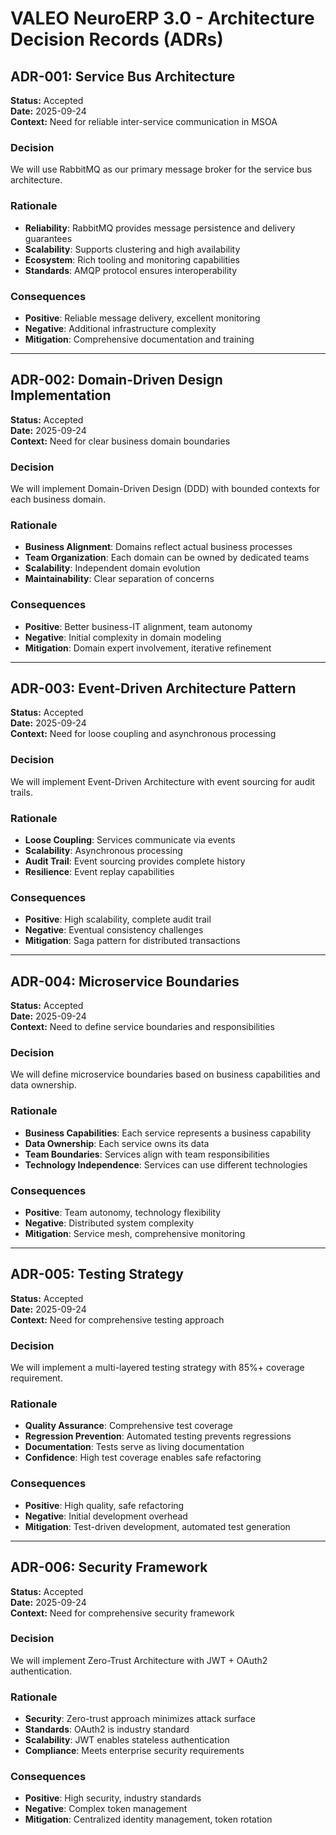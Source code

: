 # VALEO NeuroERP 3.0 - Architecture Decision Records (ADRs)

## ADR-001: Service Bus Architecture

**Status:** Accepted  
**Date:** 2025-09-24  
**Context:** Need for reliable inter-service communication in MSOA

### Decision
We will use RabbitMQ as our primary message broker for the service bus architecture.

### Rationale
- **Reliability**: RabbitMQ provides message persistence and delivery guarantees
- **Scalability**: Supports clustering and high availability
- **Ecosystem**: Rich tooling and monitoring capabilities
- **Standards**: AMQP protocol ensures interoperability

### Consequences
- **Positive**: Reliable message delivery, excellent monitoring
- **Negative**: Additional infrastructure complexity
- **Mitigation**: Comprehensive documentation and training

---

## ADR-002: Domain-Driven Design Implementation

**Status:** Accepted  
**Date:** 2025-09-24  
**Context:** Need for clear business domain boundaries

### Decision
We will implement Domain-Driven Design (DDD) with bounded contexts for each business domain.

### Rationale
- **Business Alignment**: Domains reflect actual business processes
- **Team Organization**: Each domain can be owned by dedicated teams
- **Scalability**: Independent domain evolution
- **Maintainability**: Clear separation of concerns

### Consequences
- **Positive**: Better business-IT alignment, team autonomy
- **Negative**: Initial complexity in domain modeling
- **Mitigation**: Domain expert involvement, iterative refinement

---

## ADR-003: Event-Driven Architecture Pattern

**Status:** Accepted  
**Date:** 2025-09-24  
**Context:** Need for loose coupling and asynchronous processing

### Decision
We will implement Event-Driven Architecture with event sourcing for audit trails.

### Rationale
- **Loose Coupling**: Services communicate via events
- **Scalability**: Asynchronous processing
- **Audit Trail**: Event sourcing provides complete history
- **Resilience**: Event replay capabilities

### Consequences
- **Positive**: High scalability, complete audit trail
- **Negative**: Eventual consistency challenges
- **Mitigation**: Saga pattern for distributed transactions

---

## ADR-004: Microservice Boundaries

**Status:** Accepted  
**Date:** 2025-09-24  
**Context:** Need to define service boundaries and responsibilities

### Decision
We will define microservice boundaries based on business capabilities and data ownership.

### Rationale
- **Business Capabilities**: Each service represents a business capability
- **Data Ownership**: Each service owns its data
- **Team Boundaries**: Services align with team responsibilities
- **Technology Independence**: Services can use different technologies

### Consequences
- **Positive**: Team autonomy, technology flexibility
- **Negative**: Distributed system complexity
- **Mitigation**: Service mesh, comprehensive monitoring

---

## ADR-005: Testing Strategy

**Status:** Accepted  
**Date:** 2025-09-24  
**Context:** Need for comprehensive testing approach

### Decision
We will implement a multi-layered testing strategy with 85%+ coverage requirement.

### Rationale
- **Quality Assurance**: Comprehensive test coverage
- **Regression Prevention**: Automated testing prevents regressions
- **Documentation**: Tests serve as living documentation
- **Confidence**: High test coverage enables safe refactoring

### Consequences
- **Positive**: High quality, safe refactoring
- **Negative**: Initial development overhead
- **Mitigation**: Test-driven development, automated test generation

---

## ADR-006: Security Framework

**Status:** Accepted  
**Date:** 2025-09-24  
**Context:** Need for comprehensive security framework

### Decision
We will implement Zero-Trust Architecture with JWT + OAuth2 authentication.

### Rationale
- **Security**: Zero-trust approach minimizes attack surface
- **Standards**: OAuth2 is industry standard
- **Scalability**: JWT enables stateless authentication
- **Compliance**: Meets enterprise security requirements

### Consequences
- **Positive**: High security, industry standards
- **Negative**: Complex token management
- **Mitigation**: Centralized identity management, token rotation
